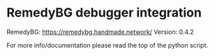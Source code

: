 # RemedyBG debugger integration
RemedyBG: https://remedybg.handmade.network/
Version: 0.4.2

For more info/documentation please read the top of the python script.

